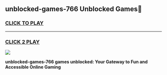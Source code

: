 
## unblocked-games-766 Unblocked Games👋
<h3>
<a href="https://news.freeplayer.one?title=unblocked-games-766&ref=16F">CLICK TO PLAY</a></h3>
<hr>

<h3>
<a href="https://news.freeplayer.one?title=unblocked-games-766&ref=16F">CLICK 2 PLAY</a>
  
</h3>

<a href="https://news.freeplayer.one?title=unblocked-games-766&ref=16F/"><img src="https://clearcache.store/games.png"></a>


**unblocked-games-766 games unblocked: Your Gateway to Fun and Accessible Online Gaming**
